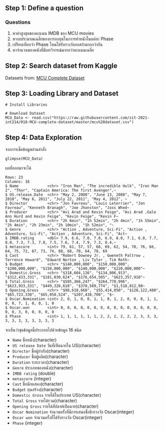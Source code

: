 ## Step 1: Define a question

### Questions
1. หาค่าสูงสุดของคะแนน IMDB ของ MCU movies
2. หางบประมาณเฉลี่ยของการลงทุนในกาารทำหนังในแต่ละ Phase
3. เปรียบเทียบว่า Phase ไหนได้รับรางวัลออสก้ามากกว่ากัน
4. หาจำนวนของหนังที่มีบทวิจารณ์มากกว่าคะแนนเฉลี่ย

## Step 2: Search dataset from Kaggle
Datasets from: [MCU Complete Dataset](https://www.kaggle.com/rachit239/mcu-complete-dataset)

## Step 3: Loading Library and Dataset
```{R}
# Install Libraries

# Download Dataset
MCU_Data <- read.csv("https://raw.githubusercontent.com/sit-2021-int214/018-MCU-complete-dataset/master/mcu%20dataset.csv")
```

## Step 4: Data Exploration
จากการเช็คข้อมูลผ่านคำสั่ง
```{R}
glimpse(MCU_Data)
```
ผลที่ออกมาจะได้
```{R}
Rows: 23
Columns: 16
$ Name             <chr> "Iron Man", "The incredible Hulk", "Iron Man 2", "Thor", "Captain America: The first Avenger",~
$ US.release.Date  <chr> "May 2, 2008", "June 13, 2008", "May 7, 2010", "May 6, 2011", "July 22, 2011", "May 4, 2012", ~
$ Director         <chr> "Jon Favreau", "Louis Leterrier", "Jon Favreau", "Kenneth Branagh", "Joe Jhonston", "Joss Whed~
$ Producer         <chr> "Avi Arad and Kevin Feige", "Avi Arad ,Gale Ann Hurd and Kevin Feige", "Kevin Feige", "Kevin F~
$ Duration         <chr> "2h 6min", "1h 52min", "2h 4min", "1h 55min", "2h 4min", "2h 23min", "2h 10min", "1h 52min", "~
$ Genre            <chr> "Action , Adventure, Sci-Fi", "Action , Adventure, Sci-Fi", "Action , Adventure, Sci-Fi", "Act~
$ IMDB.rating      <dbl> 7.9, 6.6, 7.0, 7.0, 6.9, 8.0, 7.1, 6.8, 7.7, 8.0, 7.3, 7.3, 7.8, 7.5, 7.6, 7.4, 7.9, 7.3, 8.4,~
$ metascore        <int> 79, 61, 57, 57, 66, 69, 62, 54, 70, 76, 66, 64, 75, 72, 67, 73, 74, 88, 68, 70, 64, 78, 69
$ Cast             <chr> "Robert Downey Jr. , Gweneth Paltrow , Terrence Howard", "Edward Norton , Liv Tyler , Tim Roth~
$ Budget           <chr> "$140,000,000", "$150,000,000", "$200,000,000", "$150,000,000", "$140,000,000", "$220,000,000"~
$ Domestic.Gross   <chr> "$318,604,126", "$134,806,913", "$312,433,331", "$181,030,624", "$176,654,505", "$623,357,910"~
$ Total.Gross      <chr> "$585,366,247", "$264,770,996", "$623,933,331", "$449,326,618", "$370,569,774", "$1,518,812,98~
$ Opening.Gross    <chr> "$98,618,668", "$55,414,050", "$128,122,480", "$65,723,338", "$65,058,524", "$207,438,708", "$~
$ Oscar.Nomination <int> 2, 0, 1, 0, 0, 1, 1, 0, 1, 2, 0, 0, 0, 1, 1, 0, 0, 7, 1, 0, 0, 1, 0
$ Oscar.won        <int> 0, 0, 0, 0, 0, 0, 0, 0, 0, 0, 0, 0, 0, 0, 0, 0, 0, 3, 0, 0, 0, 0, 0
$ Phase            <int> 1, 1, 1, 1, 1, 1, 2, 2, 2, 2, 2, 2, 3, 3, 3, 3, 3, 3, 3, 3, 3, 3, 3
```
จะเห็นว่าชุดข้อมูลนี้ประกอบไปด้วยข้อมูล 16 ชนิด
- `Name` ชื่อหนัง(character)
- `US release Date` วันที่เปิดฉายใน US(character)
- `Director` ชื่อผู้กำกับ(character)
- `Producer` ชื่อผู้ผลิต(character)
- `Duration` ระยะเวลา(character)
- `Genre` ประเภทของหนัง(character)
- `IMDB rating` (double)
- `metascore` (integer)
- `Cast` ชื่อนักแสดง(character)
- `Budget` ทุนสร้าง(character)
- `Domestic Gross` รายได้ในประเทศ US(character)
- `Total Gross` รายได้รวม(character)
- `Opening Gross` รายได้สัปดาห์เปิดฉาย(character)
- `Oscar Nomination` จำนวนครั้งที่มีการเสนอชื่อชิงรางวัล Oscar(integer)
- `Oscar won` จำนวนครั้งที่ได้รับรางวัล Oscar(integer)
- `Phase` (integer)
